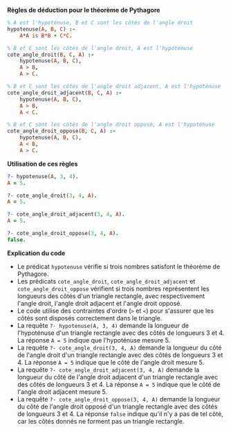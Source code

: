 **Règles de déduction pour le théorème de Pythagore**

```prolog
% A est l'hypoténuse, B et C sont les côtés de l'angle droit
hypotenuse(A, B, C) :-
    A*A is B*B + C*C.

% B et C sont les côtés de l'angle droit, A est l'hypoténuse
cote_angle_droit(B, C, A) :-
    hypotenuse(A, B, C),
    A > B,
    A > C.

% B et C sont les côtés de l'angle droit adjacent, A est l'hypoténuse
cote_angle_droit_adjacent(B, C, A) :-
    hypotenuse(A, B, C),
    A > B,
    A < C.

% B et C sont les côtés de l'angle droit opposé, A est l'hypoténuse
cote_angle_droit_oppose(B, C, A) :-
    hypotenuse(A, B, C),
    A < B,
    A > C.
```

**Utilisation de ces règles**

```prolog
?- hypotenuse(A, 3, 4).
A = 5.

?- cote_angle_droit(3, 4, A).
A = 5.

?- cote_angle_droit_adjacent(3, 4, A).
A = 5.

?- cote_angle_droit_oppose(3, 4, A).
false.
```

**Explication du code**

* Le prédicat `hypotenuse` vérifie si trois nombres satisfont le théorème de Pythagore.
* Les prédicats `cote_angle_droit`, `cote_angle_droit_adjacent` et `cote_angle_droit_oppose` vérifient si trois nombres représentent les longueurs des côtés d'un triangle rectangle, avec respectivement l'angle droit, l'angle droit adjacent et l'angle droit opposé.
* Le code utilise des contraintes d'ordre (`>` et `<`) pour s'assurer que les côtés sont disposés correctement dans le triangle.
* La requête `?- hypotenuse(A, 3, 4)` demande la longueur de l'hypoténuse d'un triangle rectangle avec des côtés de longueurs 3 et 4. La réponse `A = 5` indique que l'hypoténuse mesure 5.
* La requête `?- cote_angle_droit(3, 4, A)` demande la longueur du côté de l'angle droit d'un triangle rectangle avec des côtés de longueurs 3 et 4. La réponse `A = 5` indique que le côté de l'angle droit mesure 5.
* La requête `?- cote_angle_droit_adjacent(3, 4, A)` demande la longueur du côté de l'angle droit adjacent d'un triangle rectangle avec des côtés de longueurs 3 et 4. La réponse `A = 5` indique que le côté de l'angle droit adjacent mesure 5.
* La requête `?- cote_angle_droit_oppose(3, 4, A)` demande la longueur du côté de l'angle droit opposé d'un triangle rectangle avec des côtés de longueurs 3 et 4. La réponse `false` indique qu'il n'y a pas de tel côté, car les côtés donnés ne forment pas un triangle rectangle.